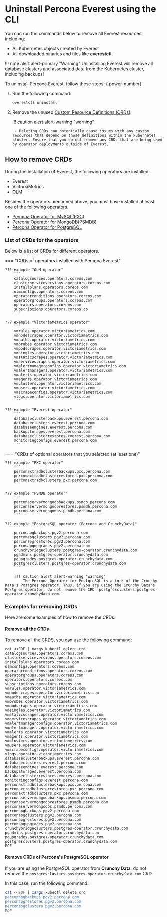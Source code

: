# Uninstall Percona Everest using the CLI

You can run the commands below to remove all Everest resources including:

- All Kubernetes objects created by Everest
- All downloaded binaries and files like **everestctl**.

!!! note alert alert-primary "Warning"
    Uninstalling Everest will remove all database clusters and associated data from the Kubernetes cluster, including backups!


To uninstall Percona Everest, follow these steps:
{.power-number}


1. Run the following command:

    ```sh
    everestctl uninstall
    ```

2. Remove the unused [Custom Resource Definitions (CRDs)](https://kubernetes.io/docs/concepts/extend-kubernetes/api-extension/custom-resources/).

    !!! caution alert alert-warning "warning"

        - Deleting CRDs can potentially cause issues with any custom resources that depend on those definitions within the kubernetes cluster. Ensure that you do not remove any CRDs that are being used by operator deployments outside of Everest.

## How to remove CRDs

During the installation of Everest, the following operators are installed:
    
- Everest
- VictoriaMetrics
- OLM

Besides the operators mentioned above, you must have installed at least one of the following operators.
    
- [Percona Operator for MySQL(PXC)](https://docs.percona.com/percona-operator-for-mysql/pxc/index.html)
- [Percona Operator for MongoDB(PSMDB)](https://docs.percona.com/percona-operator-for-mongodb/index.html)
- [Percona Operator for PostgreSQL](https://docs.percona.com/percona-operator-for-postgresql/2.0/index.html)

    
### List of CRDs for the operators

Below is a list of CRDs for different operators.

=== "CRDs of operators installed with Percona Everest"

    ??? example "OLM operator"
        ```
        catalogsources.operators.coreos.com
        clusterserviceversions.operators.coreos.com
        installplans.operators.coreos.com
        olmconfigs.operators.coreos.com
        operatorconditions.operators.coreos.com
        operatorgroups.operators.coreos.com
        operators.operators.coreos.com
        subscriptions.operators.coreos.co
        ```

    ??? example "VictoriaMetrics operator"
        ```
        vmrules.operator.victoriametrics.com
        vmnodescrapes.operator.victoriametrics.com
        vmauths.operator.victoriametrics.com
        vmprobes.operator.victoriametrics.com
        vmpodscrapes.operator.victoriametrics.com
        vmsingles.operator.victoriametrics.com
        vmstaticscrapes.operator.victoriametrics.com
        vmservicescrapes.operator.victoriametrics.com
        vmalertmanagerconfigs.operator.victoriametrics.com
        vmalertmanagers.operator.victoriametrics.com
        vmalerts.operator.victoriametrics.com
        vmagents.operator.victoriametrics.com
        vmclusters.operator.victoriametrics.com
        vmusers.operator.victoriametrics.com
        vmscrapeconfigs.operator.victoriametrics.com
        vlogs.operator.victoriametrics.com
        ```

    ??? example "Everest operator"
        ```
        databaseclusterbackups.everest.percona.com
        databaseclusters.everest.percona.com
        databaseengines.everest.percona.com
        backupstorages.everest.percona.com
        databaseclusterrestores.everest.percona.com
        monitoringconfigs.everest.percona.com
        ```

=== "CRDs of optional operators that you selected (at least one)"
    
    ??? example "PXC operator"
        ```
        perconaxtradbclusterbackups.pxc.percona.com
        perconaxtradbclusterrestores.pxc.percona.com
        perconaxtradbclusters.pxc.percona.com
        ```

    ??? example "PSMDB operator"
        ```
        perconaservermongodbbackups.psmdb.percona.com
        perconaservermongodbrestores.psmdb.percona.com
        perconaservermongodbs.psmdb.percona.com
        ```
        
    ??? example "PostgreSQL operator (Percona and CrunchyData)"
        ```
        perconapgbackups.pgv2.percona.com
        perconapgclusters.pgv2.percona.com
        perconapgrestores.pgv2.percona.com
        perconapgupgrades.pgv2.percona.com
        crunchybridgeclusters.postgres-operator.crunchydata.com
        pgadmins.postgres-operator.crunchydata.com
        pgupgrades.postgres-operator.crunchydata.com
        postgresclusters.postgres-operator.crunchydata.com
        ```
                   
        !!! caution alert alert-warning "warning"
            The Percona Operator for PostgreSQL is a fork of the Crunchy Data's Postgres operator. Thus, if you are using the Crunchy Data's Postgres operator, do not remove the CRD `postgresclusters.postgres-operator.crunchydata.com.`

                    
### Examples for removing CRDs

Here are some examples of how to remove the CRDs.

#### Remove all the CRDs

To remove all the CRDS, you can use the following command:

```
cat <<EOF | xargs kubectl delete crd
catalogsources.operators.coreos.com
clusterserviceversions.operators.coreos.com
installplans.operators.coreos.com
olmconfigs.operators.coreos.com
operatorconditions.operators.coreos.com
operatorgroups.operators.coreos.com
operators.operators.coreos.com
subscriptions.operators.coreos.com
vmrules.operator.victoriametrics.com
vmnodescrapes.operator.victoriametrics.com
vmauths.operator.victoriametrics.com
vmprobes.operator.victoriametrics.com
vmpodscrapes.operator.victoriametrics.com
vmsingles.operator.victoriametrics.com
vmstaticscrapes.operator.victoriametrics.com
vmservicescrapes.operator.victoriametrics.com
vmalertmanagerconfigs.operator.victoriametrics.com
vmalertmanagers.operator.victoriametrics.com
vmalerts.operator.victoriametrics.com
vmagents.operator.victoriametrics.com
vmclusters.operator.victoriametrics.com
vmusers.operator.victoriametrics.com
vmscrapeconfigs.operator.victoriametrics.com
vlogs.operator.victoriametrics.com
databaseclusterbackups.everest.percona.com
databaseclusters.everest.percona.com
databaseengines.everest.percona.com
backupstorages.everest.percona.com
databaseclusterrestores.everest.percona.com
monitoringconfigs.everest.percona.com
perconaxtradbclusterbackups.pxc.percona.com
perconaxtradbclusterrestores.pxc.percona.com
perconaxtradbclusters.pxc.percona.com
perconaservermongodbbackups.psmdb.percona.com
perconaservermongodbrestores.psmdb.percona.com
perconaservermongodbs.psmdb.percona.com
perconapgbackups.pgv2.percona.com
perconapgclusters.pgv2.percona.com
perconapgrestores.pgv2.percona.com
perconapgupgrades.pgv2.percona.com
crunchybridgeclusters.postgres-operator.crunchydata.com
pgadmins.postgres-operator.crunchydata.com
pgupgrades.postgres-operator.crunchydata.com
postgresclusters.postgres-operator.crunchydata.com
EOF   
```
        

#### Remove CRDs of Percona's PostgreSQL operator

If you are using the PostgreSQL operator from **Crunchy Data**, do not remove the `postgresclusters.postgres-operator.crunchydata.com` CRD. 

In this case, run the following command:

```sh
cat <<EOF | xargs kubectl delete crd
perconapgbackups.pgv2.percona.com
perconapgrestores.pgv2.percona.com
perconapgclusters.pgv2.percona.com
EOF
```













